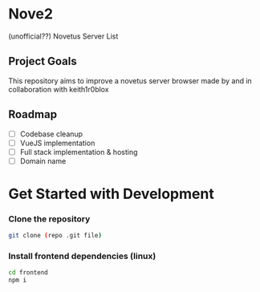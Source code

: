 # Nove2
(unofficial??) Novetus Server List

## Project Goals
This repository aims to improve a novetus server browser made by and in collaboration with keith1r0blox

## Roadmap
- [ ] Codebase cleanup
- [ ] VueJS implementation
- [ ] Full stack implementation & hosting
- [ ] Domain name

# Get Started with Development

### Clone the repository
```bash
git clone (repo .git file)
```

### Install frontend dependencies (linux)

```bash
cd frontend
npm i
```
